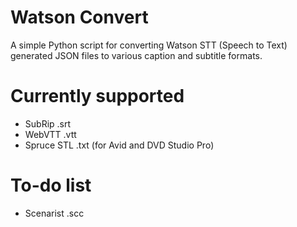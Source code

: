 # Watson Convert
A simple Python script for converting Watson STT (Speech to Text) generated JSON files to various caption and subtitle formats.

# Currently supported
- SubRip .srt
- WebVTT .vtt
- Spruce STL .txt (for Avid and DVD Studio Pro)

# To-do list
- Scenarist .scc
